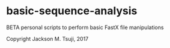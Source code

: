 # basic-sequence-analysis
BETA personal scripts to perform basic FastX file manipulations

Copyright Jackson M. Tsuji, 2017
